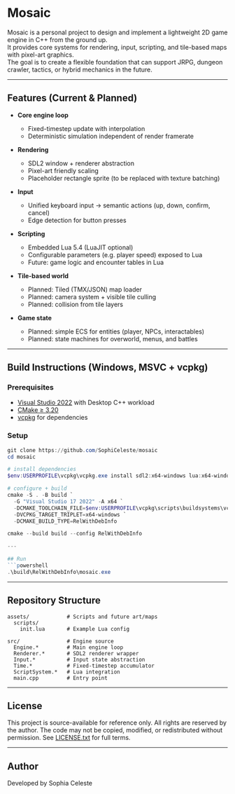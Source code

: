 # Mosaic

Mosaic is a personal project to design and implement a lightweight 2D game engine in C++ from the ground up.  
It provides core systems for rendering, input, scripting, and tile-based maps with pixel-art graphics.  
The goal is to create a flexible foundation that can support JRPG, dungeon crawler, tactics, or hybrid mechanics in the future.

---

## Features (Current & Planned)

- **Core engine loop**
  - Fixed-timestep update with interpolation  
  - Deterministic simulation independent of render framerate  

- **Rendering**
  - SDL2 window + renderer abstraction  
  - Pixel-art friendly scaling  
  - Placeholder rectangle sprite (to be replaced with texture batching)  

- **Input**
  - Unified keyboard input → semantic actions (up, down, confirm, cancel)  
  - Edge detection for button presses  

- **Scripting**
  - Embedded Lua 5.4 (LuaJIT optional)  
  - Configurable parameters (e.g. player speed) exposed to Lua  
  - Future: game logic and encounter tables in Lua  

- **Tile-based world**
  - Planned: Tiled (TMX/JSON) map loader  
  - Planned: camera system + visible tile culling  
  - Planned: collision from tile layers  

- **Game state**
  - Planned: simple ECS for entities (player, NPCs, interactables)  
  - Planned: state machines for overworld, menus, and battles  

---

## Build Instructions (Windows, MSVC + vcpkg)

### Prerequisites
- [Visual Studio 2022](https://visualstudio.microsoft.com/) with Desktop C++ workload  
- [CMake ≥ 3.20](https://cmake.org/)  
- [vcpkg](https://github.com/microsoft/vcpkg) for dependencies  

### Setup
```powershell
git clone https://github.com/SophiCeleste/mosaic
cd mosaic

# install dependencies
$env:USERPROFILE\vcpkg\vcpkg.exe install sdl2:x64-windows lua:x64-windows

# configure + build
cmake -S . -B build `
  -G "Visual Studio 17 2022" -A x64 `
  -DCMAKE_TOOLCHAIN_FILE=$env:USERPROFILE\vcpkg\scripts\buildsystems\vcpkg.cmake `
  -DVCPKG_TARGET_TRIPLET=x64-windows `
  -DCMAKE_BUILD_TYPE=RelWithDebInfo

cmake --build build --config RelWithDebInfo

---

## Run
```powershell
.\build\RelWithDebInfo\mosaic.exe
```

---

## Repository Structure

```text
assets/            # Scripts and future art/maps
  scripts/
    init.lua       # Example Lua config

src/               # Engine source
  Engine.*         # Main engine loop
  Renderer.*       # SDL2 renderer wrapper
  Input.*          # Input state abstraction
  Time.*           # Fixed-timestep accumulator
  ScriptSystem.*   # Lua integration
  main.cpp         # Entry point
```

---

## License

This project is source-available for reference only.
All rights are reserved by the author.
The code may not be copied, modified, or redistributed without permission.
See [LICENSE.txt](LICENSE.txt) for full terms.

---

## Author

Developed by Sophia Celeste
